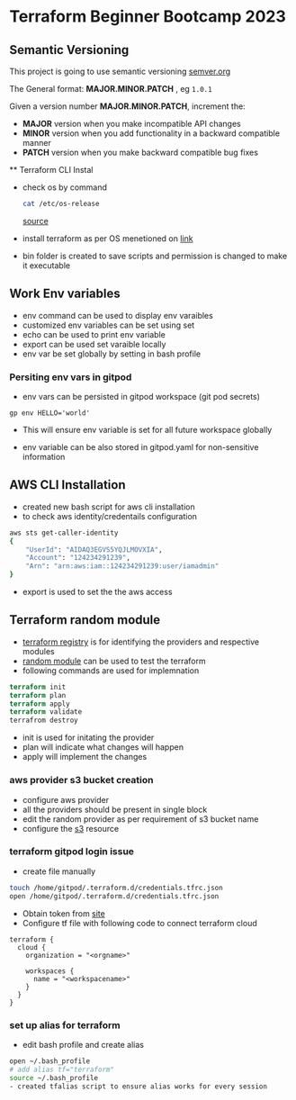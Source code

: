 # Terraform Beginner Bootcamp 2023

## Semantic Versioning
This project is going to use semantic  versioning
[semver.org](https://semver.org/)

The General format:
**MAJOR.MINOR.PATCH** , eg `1.0.1`

Given a version number **MAJOR.MINOR.PATCH**, increment the:

- **MAJOR** version when you make incompatible API changes
- **MINOR** version when you add functionality in a backward compatible manner
- **PATCH** version when you make backward compatible bug fixes

** Terraform CLI Instal

- check os by command 

    ```bash 
    cat /etc/os-release
    ```
  [source](https://www.cyberciti.biz/faq/how-to-check-os-version-in-linux-command-line/)
- install terraform as per OS menetioned on
  [link](https://developer.hashicorp.com/terraform/tutorials/aws-get-started/install-cli)
- bin folder is created to save scripts and permission is changed to make it 
  executable

## Work Env variables
- env command can be used to display env varaibles
- customized env variables can be set using set <env variable>
- echo can be used to print env variable
- export can be used set varaible locally 
- env var  be set globally  by setting in bash profile

### Persiting env vars in gitpod

- env vars can be persisted in gitpod workspace  (git pod secrets)

```
gp env HELLO='world'

```
- This will ensure env variable is set for all future workspace globally 

- env variable can be also stored in gitpod.yaml for non-sensitive information


## AWS CLI Installation

- created new bash script for aws cli installation
- to check aws identity/credentails configuration

```sh
aws sts get-caller-identity
{
    "UserId": "AIDAQ3EGVS5YQJLMOVXIA",
    "Account": "124234291239",
    "Arn": "arn:aws:iam::124234291239:user/iamadmin"
}
```
- export is used to set the the aws access

## Terraform  random module
- [terraform registry](https://registry.terraform.io/) is for identifying the providers and respective modules
- [random module](https://registry.terraform.io/providers/hashicorp/random/latest) can be used to test the terraform 
- following commands are used for implemnation
```tf
terraform init
terraform plan
terraform apply
terraform validate
terrafrom destroy
```
- init is used for initating the provider
- plan will indicate what changes will happen
- apply will implement the changes

### aws provider s3 bucket creation

- configure aws provider
- all the providers should be present in single block 
- edit the random provider as per requirement of s3 bucket name
- configure the [s3](https://registry.terraform.io/providers/hashicorp/aws/latest/docs/resources/s3_bucket) resource 

### terraform gitpod login issue
- create file manually
```bash
touch /home/gitpod/.terraform.d/credentials.tfrc.json
open /home/gitpod/.terraform.d/credentials.tfrc.json
```
- Obtain token from [site](https://app.terraform.io/app/settings/tokens?source=terraform-login)
- Configure tf file with following code to connect terraform cloud
```hcl
terraform {
  cloud {
    organization = "<orgname>"

    workspaces {
      name = "<workspacename>"
    }
  }
}
```

### set up alias for terraform
- edit bash profile and create alias
```bash
open ~/.bash_profile
# add alias tf="terraform"
source ~/.bash_profile
- created tfalias script to ensure alias works for every session